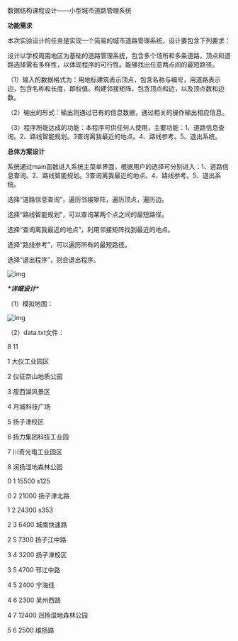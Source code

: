 数据结构课程设计——小型城市道路管理系统

**功能需求**

本次实验设计的任务是实现一个简易的城市道路管理系统，设计要包含下列要求：

设计以学校周围地区为基础的道路管理系统，包含多个场所和多条道路，顶点和道路选择需有多样性，以体现程序的可行性。能够找出任意两点间的最短路径。

（1）输入的数据格式为：用地标建筑表示顶点，包含名称与编号，用道路表示边，包含名称和长度，即权值。构建邻接矩阵，包含顶点和边，以及顶点数和边数。

（2）输出的形式：输出则通过已有的信息数据，通过相关的操作输出相应信息。

（3）程序所能达成的功能：本程序可供任何人使用，主要功能：1、道路信息查询。2、路线智能规划。3查询离我最近的地点。4、路线参考。5、退出系统。

**总体方案设计**

系统通过main函数进入系统主菜单界面，根据用户的选择可分别进入：1、道路信息查询。2、路线智能规划。3查询离我最近的地点。4、路线参考。5、退出系统。

选择“道路信息查询”，遍历邻接矩阵，遍历顶点，遍历边。

选择“路线智能规划”，可以查询某两个点之间的最短路径。

选择“查询离我最近的地点”，利用邻接矩阵找到最近的地点。

选择“路线参考”，可以遍历所有的最短路径。

选择“退出程序”，则会退出程序。

![img](https://github.com/GuFeng04/img-folder/raw/main/road_manage_system/img1.png)

***\*详细设计\****

（1）模拟地图：

![img](https://github.com/GuFeng04/img-folder/raw/main/road_manage_system/img2.png)

（2）data.txt文件：

8 11

1 大仪工业园区

2 仪征奈山地质公园

3 瘦西湖风景区

4 月城科技广场

5 扬子津校区

6 扬力集团科技工业园

7 川奇光电工业园区

8 润扬湿地森林公园

0 1 15500 s125

0 2 21000 扬子津北路

1 2 24300 s353

2 3 6400 城南快速路

2 5 7300 扬子江中路

3 4 3200 扬子津校区

3 5 4700 邗江中路

4 5 2400 宁海线

4 6 2300 吴州西路

4 7 12400 润扬湿地森林公园

5 6 2500 维扬路
